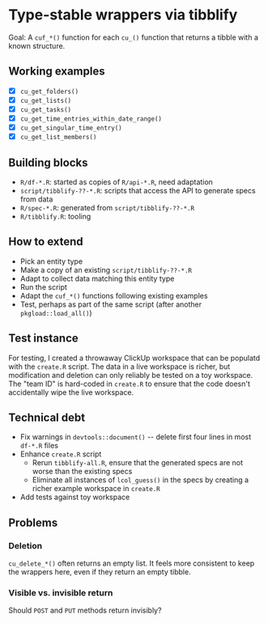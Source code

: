# Type-stable wrappers via tibblify

Goal: A `cuf_*()` function for each `cu_()` function that returns a tibble with a known structure.

## Working examples

- [x] `cu_get_folders()`
- [x] `cu_get_lists()`
- [x] `cu_get_tasks()`
- [x] `cu_get_time_entries_within_date_range()`
- [x] `cu_get_singular_time_entry()`
- [x] `cu_get_list_members()`

## Building blocks

- `R/df-*.R`: started as copies of `R/api-*.R`, need adaptation
- `script/tibblify-??-*.R`: scripts that access the API to generate specs from data
- `R/spec-*.R`: generated from `script/tibblify-??-*.R`
-  `R/tibblify.R`: tooling

## How to extend

- Pick an entity type
- Make a copy of an existing `script/tibblify-??-*.R`
- Adapt to collect data matching this entity type
- Run the script
- Adapt the `cuf_*()` functions following existing examples
- Test, perhaps as part of the same script (after another `pkgload::load_all()`)

## Test instance

For testing, I created a throwaway ClickUp workspace that can be populatd with the `create.R` script.
The data in a live workspace is richer, but modification and deletion can only reliably be tested on a toy workspace.
The "team ID" is hard-coded in `create.R` to ensure that the code doesn't accidentally wipe the live workspace.

## Technical debt

- Fix warnings in `devtools::document()` -- delete first four lines in most `df-*.R` files
- Enhance `create.R` script
    - Rerun `tibblify-all.R`, ensure that the generated specs are not worse than the existing specs
    - Eliminate all instances of `lcol_guess()` in the specs by creating a richer example workspace in `create.R`
- Add tests against toy workspace

## Problems

### Deletion

`cu_delete_*()` often returns an empty list. It feels more consistent to keep the wrappers here, even if they return an empty tibble.

### Visible vs. invisible return

Should `POST` and `PUT` methods return invisibly?
